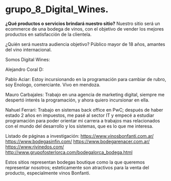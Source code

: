 ﻿# grupo_8_Digital_Wines.

<strong>¿Qué productos o servicios brindará nuestro sitio?</strong>
Nuestro sitio será un ecommerce de una bodega de vinos, con el objetivo de vender los mejores productos en satisfacción de la clientela.

¿Quién será nuestra audiencia objetivo?
Público mayor de 18 años, amantes del vino internacional.

Somos Digital Wines:

Alejandro Coral D:

Pablo Aciar:
Estoy incursionando en la programación para cambiar de rubro, soy Enologo, comerciante.
Vivo en mendoza.

Mauro Carbajales:
Trabajo en una agencia de marketing digital, siempre me despertó interés la programación, y ahora quiero incursionar en ella.

Nahuel Ferrari:
Trabajo en sistemas back office en PwC; después de haber estado 2 años en impuestos, me pasé al sector IT y empecé a estudiar programación para poder orientar mi carrera a trabajos mas relacionados con el mundo del desarrollo y los sistemas, que es lo que me interesa.

Listado de páginas a investigación:
https://www.vinosbonfanti.com.ar/
https://www.bodegasinfin.com/
https://www.bodegarenacer.com.ar/
https://www.rjvinedos.com/
http://www.grupofosterlorca.com/bodegalorca_bodega.html

Estos sitios representan bodegas boutique como la que queremos representar nosotros; esteticamente son atractivos para la venta del producto, especialmente vinos Bonfanti.
